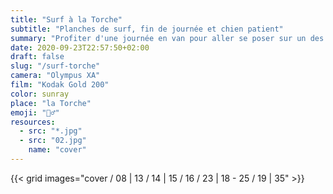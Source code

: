 ```yaml
---
title: "Surf à la Torche"
subtitle: "Planches de surf, fin de journée et chien patient"
summary: "Profiter d'une journée en van pour aller se poser sur un des spots mythiques de Bretagne. La pointe de la Torche ne déçoit pas."
date: 2020-09-23T22:57:50+02:00
draft: false
slug: "/surf-torche"
camera: "Olympus XA"
film: "Kodak Gold 200"
color: sunray
place: "la Torche"
emoji: "🏄‍♂️"
resources:
  - src: "*.jpg"
  - src: "02.jpg"
    name: "cover"
---
```

 
 {{< grid images="cover / 08 | 13 / 14 | 15 / 16 / 23  | 18 - 25 / 19 | 35" >}}
